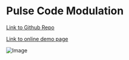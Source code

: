# Pulse Code Modulation

[Link to Github Repo](https://github.com/gs-niteesh/delta-modulation/tree/PCM)

[Link to online demo page](https://pvz-pcm.glitch.me/)

![Image](https://github.com/gs-niteesh/delta-modulation/blob/PCM/pvz-ui-1-img.jpg?raw=true)
